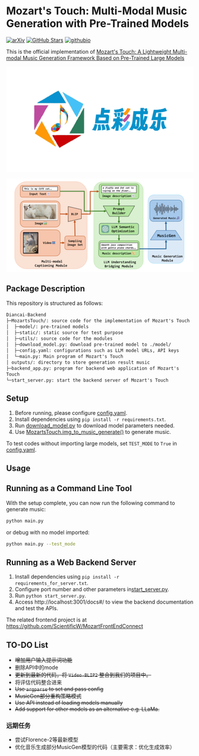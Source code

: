 # Mozart's Touch: Multi-Modal Music Generation with Pre-Trained Models
[![arXiv](https://img.shields.io/badge/arXiv-Paper-<COLOR>.svg)](https://arxiv.org/abs/2405.02801) [![GitHub Stars](https://img.shields.io/github/stars/TiffanyBlews/MozartsTouch?style=social)](https://github.com/TiffanyBlews/MozartsTouch) [![githubio](https://img.shields.io/badge/GitHub.io-Demo_Page-blue?logo=Github&style=flat-square)](https://tiffanyblews.github.io/MozartsTouch-demo/)

This is the official implementation of [Mozart's Touch: A Lightweight Multi-modal Music Generation Framework Based on Pre-Trained Large Models](https://arxiv.org/abs/2405.02801)

![](logo.png)

![](architecture.png)

## Package Description
This repository is structured as follows:
```
Diancai-Backend
├─MozartsTouch/: source code for the implementation of Mozart's Touch
│  ├─model/: pre-trained models
│  ├─static/: static source for test purpose
│  ├─utils/: source code for the modules
│  ├─download_model.py: download pre-trained model to ./model/
│  ├─config.yaml: configurations such as LLM model URLs, API keys
│  └─main.py: Main program of Mozart's Touch
│ outputs/: directory to store generation result music
├─backend_app.py: program for backend web application of Mozart's Touch
└─start_server.py: start the backend server of Mozart's Touch
```
## Setup
1. Before running, please configure [config.yaml](MozartsTouch/config.yaml). 
2. Install dependencies using `pip install -r requirements.txt`.
3. Run [download_model.py](MozartsTouch/download_model.py) to download model parameters needed.
4. Use [MozartsTouch.img_to_music_generate()](MozartsTouch/main.py) to generate music.

To test codes without importing large models, set `TEST_MODE` to `True` in [config.yaml](MozartsTouch/config.yaml).

## Usage


## Running as a Command Line Tool
With the setup complete, you can now run the following command to generate music:
```bash
python main.py
```
or debug with no model imported:
```bash
python main.py --test_mode
```

## Running as a Web Backend Server

1. Install dependencies using `pip install -r requirements_for_server.txt`.
2. Configure port number and other parameters in[start_server.py](/app/start_server.py).
3. Run `python start_server.py`.
4. Access http://localhost:3001/docs#/ to view the backend documentation and test the APIs.

The related frontend project is at https://github.com/ScientificW/MozartFrontEndConnect


## TO-DO List
- ~~增加用户输入提示词功能~~
- 删除API中的mode
- ~~更新到最新的代码，将 `Video-BLIP2` 整合到我们的项目中。~~
- 将评估代码整合进来
- ~~Use `argparse` to set and pass config~~
- ~~MusicGen部分重构策略模式~~
- ~~Use API instead of loading models manually~~
- ~~Add support for other models as an alternative e.g. LLaMa.~~
### 远期任务
- 尝试Florence-2等最新模型
- 优化音乐生成部分MusicGen模型的代码（主要需求：优化生成效率）



